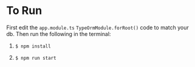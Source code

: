 # To Run
First edit the `app.module.ts` `TypeOrmModule.forRoot()` code to match your db. Then run the following in the terminal:

1. `$ npm install`

2. `$ npm run start`
